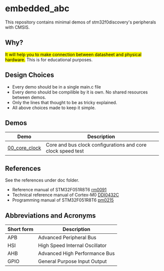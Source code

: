 # embedded_abc
This repository contains minimal demos of stm32f0discovery's peripherals with CMSIS.

## Why?
<mark>It will help you to make connection between datasheet and physical hardware.</mark>
This is for educational purposes.

## Design Choices
* Every demo should be in a single main.c file
* Every demo should be compilible by it is own. No shared resources between demos.
* Only the lines that thought to be as tricky explained.
* All above choices made to keep it simple.

## Demos
|Demo| Description|
|---|---|
|[00_core_clock](./00_core_clk/README.md)|Core and bus clock configurations and core clock speed test|

## References
See the references under doc folder.
* Reference manual of STM32F051R8T6 [rm0091](./doc/rm0091-stm32f0x1stm32f0x2stm32f0x8-advanced-armbased-32bit-mcus-stmicroelectronics.pdf)
* Technical reference manual of Cortex-M0 [DDI0432C](./doc/DDI0432C_cortex_m0_r0p0_trm.pdf)
* Programming manual of STM32F051R8T6 [pm0215](./doc/pm0215-stm32f0-series-cortexm0-programming-manual-stmicroelectronics.pdf)

## Abbreviations and Acronyms
|Short form|Description|
|-|-|
|APB|Advanced Peripheral Bus|
|HSI|High Speed Internal Oscillator|
|AHB|Advanced High Performance Bus|
|GPIO|General Purpose Input Output|